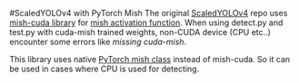 #ScaledYOLOv4 with PyTorch Mish
The original [ScaledYOLOv4](https://github.com/WongKinYiu/ScaledYOLOv4 "ScaledYOLOv4") repo uses [mish-cuda library](https://github.com/thomasbrandon/mish-cuda "mish-cuda library") for [mish activation function](https://arxiv.org/abs/1908.08681 "mish activation function"). 
When using detect.py and test.py with cuda-mish trained weights, non-CUDA device (CPU etc..) encounter some errors like *missing cuda-mish*.

This library uses native [PyTorch mish class](https://pytorch.org/docs/stable/generated/torch.nn.Mish.html "Pytorch mish class") instead of mish-cuda. So it can be used in cases where CPU is used for detecting.